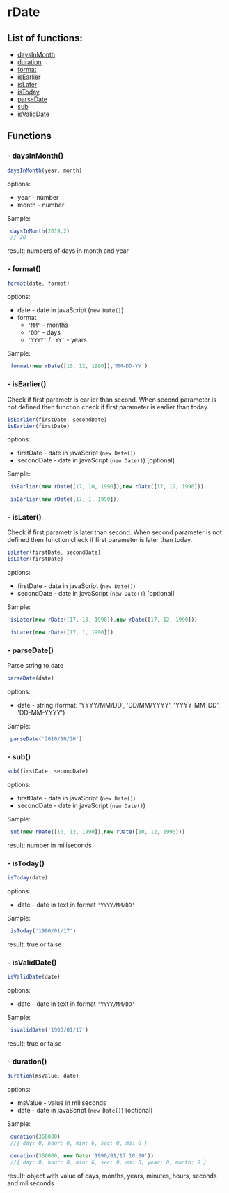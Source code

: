 # rDate
## List of functions:
+ [daysInMonth](#--daysInMonth)
+ [duration](#--duration)
+ [format](#--format)
+ [isEarlier](#--isEarlier)
+ [isLater](#--isLater)
+ [isToday](#--isToday)
+ [parseDate](#--parseDate)
+ [sub](#--sub)
+ [isValidDate](#--isValidDate)


## Functions
### - daysInMonth()

```javascript
daysInMonth(year, month)
```

options:
- year - number
- month - number

Sample:
```javascript
 daysInMonth(2019,2)
 // 28
```
result: numbers of days in month and year

### - format()

```javascript
format(date, format)
```

options:
- date - date in javaScript (`new Date()`)
- format
    - `'MM'` - months
    - `'DD'` - days
    - `'YYYY'` / `'YY'` - years

Sample:
```javascript
 format(new rDate([10, 12, 1990]),'MM-DD-YY')
```

### - isEarlier()
Check if first parametr is earlier than second. When second parameter is not defined then function check if first parameter is earlier than today.

```javascript
isEarlier(firstDate, secondDate)
isEarlier(firstDate)
```

options:
- firstDate - date in javaScript (`new Date()`)
- secondDate - date in javaScript (`new Date()`) [optional]

Sample:
```javascript
 isEarlier(new rDate([17, 10, 1990]),new rDate([17, 12, 1990]))

 isEarlier(new rDate([17, 1, 1990]))
```

### - isLater()
Check if first parametr is later than second. When second parameter is not defined then function check if first parameter is later than today.

```javascript
isLater(firstDate, secondDate)
isLater(firstDate)
```

options:
- firstDate - date in javaScript (`new Date()`)
- secondDate - date in javaScript (`new Date()`) [optional]

Sample:
```javascript
 isLater(new rDate([17, 10, 1990]),new rDate([17, 12, 1990]))

 isLater(new rDate([17, 1, 1990]))
```

### - parseDate()

Parse string to date

```javascript
parseDate(date)
```

options:
- date - string (format: 'YYYY/MM/DD', 'DD/MM/YYYY', 'YYYY-MM-DD', 'DD-MM-YYYY')

Sample:
```javascript
 parseDate('2010/10/20')
```

### - sub()


```javascript
sub(firstDate, secondDate)
```
options:
- firstDate - date in javaScript (`new Date()`)
- secondDate - date in javaScript (`new Date()`)


Sample:
```javascript
 sub(new rDate([10, 12, 1990]),new rDate([10, 12, 1990]))
```

result: number in miliseconds


### - isToday()


```javascript
isToday(date)
```
options:
- date - date in text in format `'YYYY/MM/DD'`


Sample:
```javascript
 isToday('1990/01/17')
```

result: true or false

### - isValidDate()


```javascript
isValidDate(date)
```
options:
- date - date in text in format `'YYYY/MM/DD'`


Sample:
```javascript
 isValidDate('1990/01/17')
```

result: true or false

### - duration()


```javascript
duration(msValue, date)
```
options:
- msValue - value in miliseconds
- date - date in javaScript (`new Date()`) [optional]


Sample:
```javascript
 duration(360000)
 //{ day: 0, hour: 0, min: 6, sec: 0, ms: 0 }
```
```javascript
 duration(360000, new Date('1990/01/17 10:00'))
 //{ day: 0, hour: 0, min: 6, sec: 0, ms: 0, year: 0, month: 0 }
```

result: object with value of days, months, years, minutes, hours, seconds and miliseconds